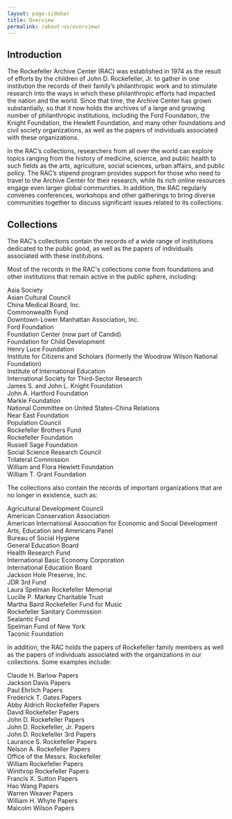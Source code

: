 ```yaml
---
layout: page-sidebar
title: Overview
permalink: /about-us/overview/
---
```


## Introduction

The Rockefeller Archive Center (RAC) was established in 1974 as the result of efforts by the children of John D. Rockefeller, Jr. to gather in one institution the records of their family’s philanthropic work and to stimulate research into the ways in which these philanthropic efforts had impacted the nation and the world. Since that time, the Archive Center has grown substantially, so that it now holds the archives of a large and growing number of philanthropic institutions, including the Ford Foundation, the Knight Foundation, the Hewlett Foundation, and many other foundations and civil society organizations, as well as the papers of individuals associated with these organizations.

In the RAC’s collections, researchers from all over the world can explore topics ranging from the history of medicine, science, and public health to such fields as the arts, agriculture, social sciences, urban affairs, and public policy. The RAC’s stipend program provides support for those who need to travel to the Archive Center for their research, while its rich online resources engage even larger global communities.  In addition, the RAC regularly convenes conferences, workshops and other gatherings to bring diverse communities together to discuss significant issues related to its collections. 

## Collections

The RAC’s collections contain the records of a wide range of institutions dedicated to the public good, as well as the papers of individuals associated with these institutions.

Most of the records in the RAC's collections come from foundations and other institutions that remain active in the public sphere, including:

Asia Society  
Asian Cultural Council  
China Medical Board, Inc.  
Commonwealth Fund  
Downtown-Lower Manhattan Association, Inc.  
Ford Foundation  
Foundation Center (now part of Candid)  
Foundation for Child Development  
Henry Luce Foundation  
Institute for Citizens and Scholars (formerly the Woodrow Wilson National Foundation)  
Institute of International Education  
International Society for Third-Sector Research  
James S. and John L. Knight Foundation  
John A. Hartford Foundation  
Markle Foundation  
National Committee on United States-China Relations  
Near East Foundation  
Population Council  
Rockefeller Brothers Fund  
Rockefeller Foundation  
Russell Sage Foundation  
Social Science Research Council  
Trilateral Commission  
William and Flora Hewlett Foundation  
William T. Grant Foundation 


The collections also contain the records of important organizations that are no longer in existence, such as:

Agricultural Development Council  
American Conservation Association  
American International Association for Economic and Social Development  
Arts, Education and Americans Panel  
Bureau of Social Hygiene  
General Education Board  
Health Research Fund  
International Basic Economy Corporation  
International Education Board  
Jackson Hole Preserve, Inc.  
JDR 3rd Fund  
Laura Spelman Rockefeller Memorial  
Lucille P. Markey Charitable Trust  
Martha Baird Rockefeller Fund for Music  
Rockefeller Sanitary Commission  
Sealantic Fund  
Spelman Fund of New York  
Taconic Foundation  


In addition, the RAC holds the papers of Rockefeller family members as well as the papers of individuals associated with the organizations in our collections.  Some examples include:  

Claude H. Barlow Papers  
Jackson Davis Papers  
Paul Ehrlich Papers  
Frederick T. Gates Papers  
Abby Aldrich Rockefeller Papers  
David Rockefeller Papers  
John D. Rockefeller Papers  
John D. Rockefeller, Jr. Papers  
John D. Rockefeller 3rd Papers  
Laurance S. Rockefeller Papers  
Nelson A. Rockefeller Papers  
Office of the Messrs. Rockefeller  
William Rockefeller Papers  
Winthrop Rockefeller Papers  
Francis X. Sutton Papers  
Hao Wang Papers  
Warren Weaver Papers  
William H. Whyte Papers  
Malcolm Wilson Papers  
